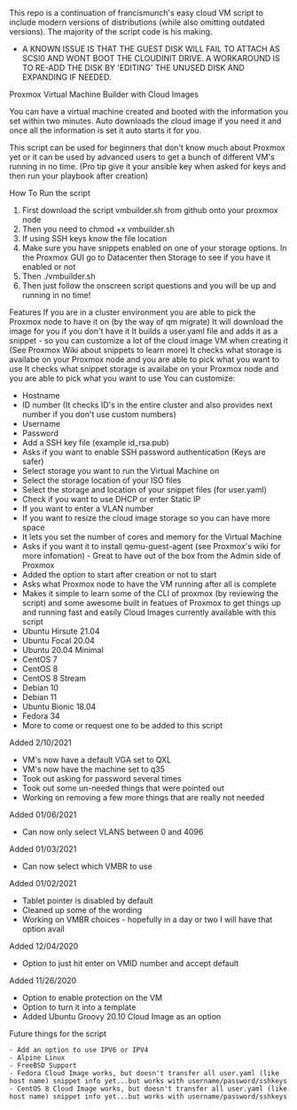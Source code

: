 
This repo is a continuation of francismunch's easy cloud VM script to include modern versions of distributions (while also omitting outdated versions). The majority of the script code is his making. 

- A KNOWN ISSUE IS THAT THE GUEST DISK WILL FAIL TO ATTACH AS SCSI0 AND WONT BOOT THE CLOUDINIT DRIVE. A WORKAROUND IS TO RE-ADD THE DISK BY 'EDITING' THE UNUSED DISK AND EXPANDING IF NEEDED.

Proxmox Virtual Machine Builder with Cloud Images

You can have a virtual machine created and booted with the information you set within two minutes. Auto downloads the cloud image if you need it and once all the information is set it auto starts it for you.

This script can be used for beginners that don't know much about Proxmox yet or it can be used by advanced users to get a bunch of different VM's running in no time.  (Pro tip give it your ansible key when asked for keys and then run your playbook after creation)



How To Run the script
  
   1) First download the script vmbuilder.sh from github onto your proxmox node
   2) Then you need to chmod +x vmbuilder.sh
   3) If using SSH keys know the file location
   4) Make sure you have snippets enabled on one of your storage options. In the Proxmox GUI go to Datacenter then Storage to see if you have it enabled or not
   5) Then ./vmbuilder.sh
   6) Then just follow the onscreen script questions and you will be up and running in no time!



Features
 If you are in a cluster environment you are able to pick the Proxmox node to have it on (by the way of qm migrate)
 It will download the image for you if you don't have it
 It builds a user.yaml file and adds it as a snippet - so you can customize a lot of the cloud image VM when creating it (See Proxmox Wiki about snippets to learn more)
 It checks what storage is availabe on your Proxmox node and you are able to pick what you want to use
 It checks what snippet storage is availabe on your Proxmox node and you are able to pick what you want to use
 You can customize:
   - Hostname
   - ID number (It checks ID's in the entire cluster and also provides next number if you don't use custom numbers)
   - Username
   - Password
   - Add a SSH key file (example id_rsa.pub)
   - Asks if you want to enable SSH password authentication (Keys are safer)
   - Select storage you want to run the Virtual Machine on
   - Select the storage location of your ISO files
   - Select the storage and location of your snippet files (for user.yaml)
   - Check if you want to use DHCP or enter Static IP
   - If you want to enter a VLAN number
   - If you want to resize the cloud image storage so you can have more space
   - It lets you set the number of cores and memory for the Virtual Machine
   - Asks if you want it to install qemu-guest-agent (see Proxmox's wiki for more infomation) - Great to have out of the box from the Admin side of Proxmox
   - Added the option to start after creation or not to start
   - Asks what Proxmox node to have the VM running after all is complete
   - Makes it simple to learn some of the CLI of proxmox (by reviewing the script) and some awesome built in featues of Proxmox to get things up and running fast and easily
 Cloud Images currently available with this script
   - Ubuntu Hirsute 21.04
   - Ubuntu Focal 20.04
   - Ubuntu 20.04 Minimal
   - CentOS 7
   - CentOS 8
   - CentOS 8 Stream
   - Debian 10
   - Debian 11
   - Ubuntu Bionic 18.04
   - Fedora 34
   - More to come or request one to be added to this script

 Added 2/10/2021
   - VM's now have a default VGA set to QXL
   - VM's now have the machine set to q35
   - Took out asking for password several times
   - Took out some un-needed things that were pointed out
   - Working on removing a few more things that are really not needed

 Added 01/06/2021
   - Can now only select VLANS between 0 and 4096

 Added 01/03/2021
   - Can now select which VMBR to use

 Added 01/02/2021
   - Tablet pointer is disabled by default
   - Cleaned up some of the wording
   - Working on VMBR choices - hopefully in a day or two I will have that option avail
   
 Added 12/04/2020
   - Option to just hit enter on VMID number and accept default

 Added 11/26/2020
   - Option to enable protection on the VM
   - Option to turn it into a template
   - Added Ubuntu Groovy 20.10 Cloud Image as an option  
  
 Future things for the script
  
    - Add an option to use IPV6 or IPV4
    - Alpine Linux
    - FreeBSD Support
    - Fedora Cloud Image works, but doesn't transfer all user.yaml (like host name) snippet info yet...but works with username/password/sshkeys
    - CentOS 8 Cloud Image works, but doesn't transfer all user.yaml (like host name) snippet info yet...but works with username/password/sshkeys 
